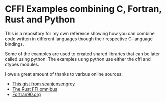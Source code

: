 # CFFI Examples combining C, Fortran, Rust and Python

This is a repository for my own reference showing how you can combine code written in different languages through their respective C-language bindings.

Some of the examples are used to created shared libraries that can be later called using python. The examples using python use either the cffi and ctypes modules.

I owe a great amount of thanks to various online sources:

  - [This gist from seanjensengrey](https://gist.github.com/seanjensengrey/f5d73bbdf22cfa1ad463)
  - [The Rust FFI omnibus](http://jakegoulding.com/rust-ffi-omnibus/)
  - [Fortran90.org](http://www.fortran90.org/src/best-practices.html#interfacing-with-python)
